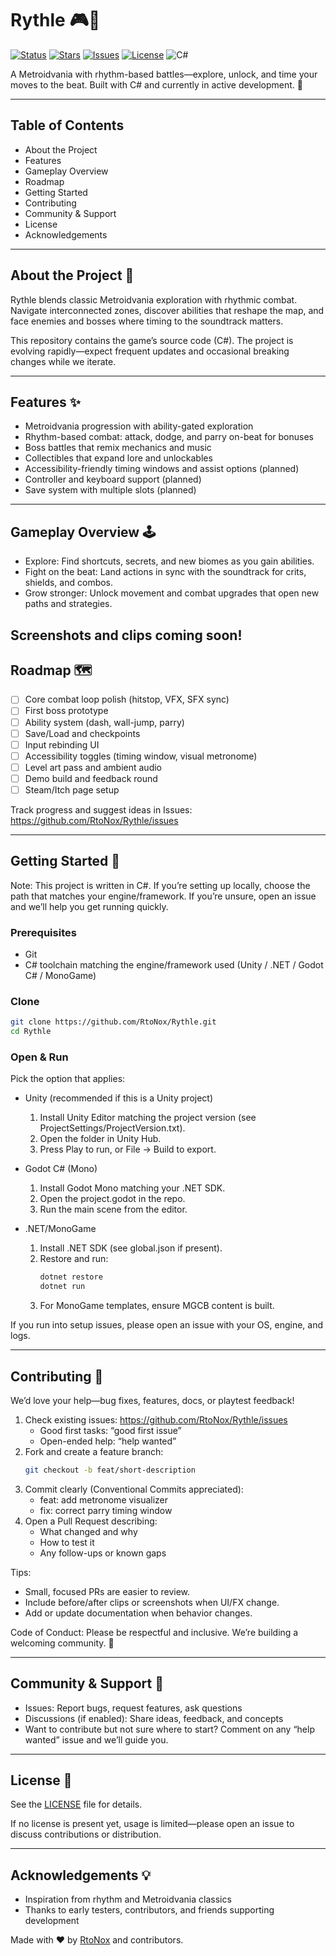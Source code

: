 # Rythle 🎮🎵
[![Status](https://img.shields.io/badge/status-active--development-28a745?style=for-the-badge)](https://github.com/RtoNox/Rythle)
[![Stars](https://img.shields.io/github/stars/RtoNox/Rythle?style=for-the-badge)](https://github.com/RtoNox/Rythle/stargazers)
[![Issues](https://img.shields.io/github/issues/RtoNox/Rythle?style=for-the-badge)](https://github.com/RtoNox/Rythle/issues)
[![License](https://img.shields.io/github/license/RtoNox/Rythle?style=for-the-badge)](LICENSE)
![C#](https://img.shields.io/badge/C%23-100%25-239120?style=for-the-badge&logo=c-sharp&logoColor=white)

A Metroidvania with rhythm-based battles—explore, unlock, and time your moves to the beat. Built with C# and currently in active development. 🚧

---

## Table of Contents
- About the Project
- Features
- Gameplay Overview
- Roadmap
- Getting Started
- Contributing
- Community & Support
- License
- Acknowledgements

---

## About the Project 🧭

Rythle blends classic Metroidvania exploration with rhythmic combat. Navigate interconnected zones, discover abilities that reshape the map, and face enemies and bosses where timing to the soundtrack matters.

This repository contains the game’s source code (C#). The project is evolving rapidly—expect frequent updates and occasional breaking changes while we iterate.

---

## Features ✨

- Metroidvania progression with ability-gated exploration
- Rhythm-based combat: attack, dodge, and parry on-beat for bonuses
- Boss battles that remix mechanics and music
- Collectibles that expand lore and unlockables
- Accessibility-friendly timing windows and assist options (planned)
- Controller and keyboard support (planned)
- Save system with multiple slots (planned)

---

## Gameplay Overview 🕹️

- Explore: Find shortcuts, secrets, and new biomes as you gain abilities.
- Fight on the beat: Land actions in sync with the soundtrack for crits, shields, and combos.
- Grow stronger: Unlock movement and combat upgrades that open new paths and strategies.

Screenshots and clips coming soon!
---

## Roadmap 🗺️

- [ ] Core combat loop polish (hitstop, VFX, SFX sync)
- [ ] First boss prototype
- [ ] Ability system (dash, wall-jump, parry)
- [ ] Save/Load and checkpoints
- [ ] Input rebinding UI
- [ ] Accessibility toggles (timing window, visual metronome)
- [ ] Level art pass and ambient audio
- [ ] Demo build and feedback round
- [ ] Steam/Itch page setup

Track progress and suggest ideas in Issues: https://github.com/RtoNox/Rythle/issues

---

## Getting Started 🔧

Note: This project is written in C#. If you’re setting up locally, choose the path that matches your engine/framework. If you’re unsure, open an issue and we’ll help you get running quickly.

### Prerequisites
- Git
- C# toolchain matching the engine/framework used (Unity / .NET / Godot C# / MonoGame)

### Clone
```bash
git clone https://github.com/RtoNox/Rythle.git
cd Rythle
```

### Open & Run

Pick the option that applies:

- Unity (recommended if this is a Unity project)
  1) Install Unity Editor matching the project version (see ProjectSettings/ProjectVersion.txt).
  2) Open the folder in Unity Hub.
  3) Press Play to run, or File → Build to export.

- Godot C# (Mono)
  1) Install Godot Mono matching your .NET SDK.
  2) Open the project.godot in the repo.
  3) Run the main scene from the editor.

- .NET/MonoGame
  1) Install .NET SDK (see global.json if present).
  2) Restore and run:
     ```bash
     dotnet restore
     dotnet run
     ```
  3) For MonoGame templates, ensure MGCB content is built.

If you run into setup issues, please open an issue with your OS, engine, and logs.

---

## Contributing 🤝

We’d love your help—bug fixes, features, docs, or playtest feedback!

1) Check existing issues: https://github.com/RtoNox/Rythle/issues
   - Good first tasks: “good first issue”
   - Open-ended help: “help wanted”
2) Fork and create a feature branch:
   ```bash
   git checkout -b feat/short-description
   ```
3) Commit clearly (Conventional Commits appreciated):
   - feat: add metronome visualizer
   - fix: correct parry timing window
4) Open a Pull Request describing:
   - What changed and why
   - How to test it
   - Any follow-ups or known gaps

Tips:
- Small, focused PRs are easier to review.
- Include before/after clips or screenshots when UI/FX change.
- Add or update documentation when behavior changes.

Code of Conduct: Please be respectful and inclusive. We’re building a welcoming community. 💜

---

## Community & Support 🙌

- Issues: Report bugs, request features, ask questions
- Discussions (if enabled): Share ideas, feedback, and concepts
- Want to contribute but not sure where to start? Comment on any “help wanted” issue and we’ll guide you.

---

## License 📄

See the [LICENSE](LICENSE) file for details.

If no license is present yet, usage is limited—please open an issue to discuss contributions or distribution.

---

## Acknowledgements 💡

- Inspiration from rhythm and Metroidvania classics
- Thanks to early testers, contributors, and friends supporting development

Made with ❤️ by [RtoNox](https://github.com/RtoNox) and contributors.